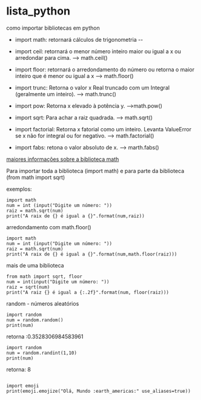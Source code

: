 # lista_python

como importar bibliotecas em python

* import math: retornará  cálculos de trigonometria --

* import ceil: retornará o menor número inteiro maior ou igual a x ou arredondar para cima. --> math.ceil()

* import floor: retornará  o arredondamento do número ou retorna o maior inteiro que é menor ou igual a x --> math.floor()

* import trunc: Retorna o valor x Real truncado com um Integral (geralmente um inteiro). --> math.trunc()

* import pow: Retorna x elevado à potência y. -->math.pow()

* import sqrt: Para achar a raiz quadrada. --> math.sqrt()

* import factorial: Retorna x fatorial como um inteiro. Levanta ValueError se x não for integral ou for negativo. --> math.factorial()

* import fabs: retona o valor absoluto de x. --> marth.fabs()

[maiores informações sobre a biblioteca math](https://docs.python.org/pt-br/3/library/math.html?highlight=math)

Para importar toda a biblioteca (import math) e  para parte da biblioteca (from math import sqrt)

exemplos: 
````
import math
num = int (input("Digite um número: "))
raiz = math.sqrt(num)
print("A raix de {} é igual a {}".format(num,raiz))

````

arredondamento com math.floor()


````
import math
num = int (input("Digite um número: "))
raiz = math.sqrt(num)
print("A raix de {} é igual a {}".format(num,math.floor(raiz)))

````
mais de uma biblioteca

````
from math import sqrt, floor
num = int(input("Digite um número: "))
raiz = sqrt(num)
print("A raiz {} é igual a {:.2f}".format(num, floor(raiz)))

````
random - números aleatórios

````
import random
num = random.random()
print(num)
````
retorna :0.3528306984583961
````
import random
num = random.randint(1,10)
print(num)
````
retorna: 8

````

import emoji
print(emoji.emojize("Olá, Mundo :earth_americas:" use_aliases=true))

````

